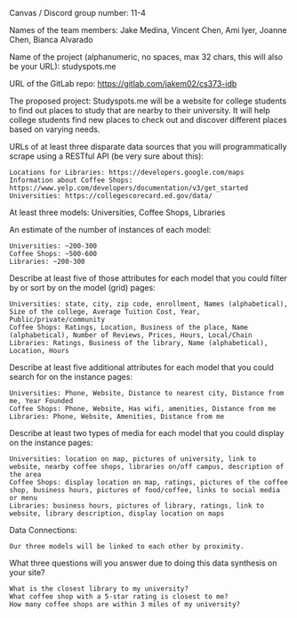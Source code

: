 Canvas / Discord group number: 11-4
 
Names of the team members: Jake Medina, Vincent Chen, Ami Iyer, Joanne Chen, Bianca Alvarado
 
Name of the project (alphanumeric, no spaces, max 32 chars, this will also be your URL): studyspots.me
 
URL of the GitLab repo: https://gitlab.com/jakem02/cs373-idb
 
The proposed project: Studyspots.me will be a website for college students to find out places to study that are nearby to their university. It will help college students find new places to check out and discover different places based on varying needs.
 
URLs of at least three disparate data sources that you will programmatically scrape using a RESTful API (be very sure about this):

    Locations for Libraries: https://developers.google.com/maps
    Information about Coffee Shops: https://www.yelp.com/developers/documentation/v3/get_started
    Universities: https://collegescorecard.ed.gov/data/
 
At least three models: Universities, Coffee Shops, Libraries
 
An estimate of the number of instances of each model:

    Universities: ~200-300
    Coffee Shops: ~500-600
    Libraries: ~200-300
 
Describe at least five of those attributes for each model that you could filter by or sort by on the model (grid) pages:

    Universities: state, city, zip code, enrollment, Names (alphabetical), Size of the college, Average Tuition Cost, Year, Public/private/community
    Coffee Shops: Ratings, Location, Business of the place, Name (alphabetical), Number of Reviews, Prices, Hours, Local/Chain
    Libraries: Ratings, Business of the library, Name (alphabetical), Location, Hours
 
Describe at least five additional attributes for each model that you could search for on the instance pages:

	Universities: Phone, Website, Distance to nearest city, Distance from me, Year Founded
	Coffee Shops: Phone, Website, Has wifi, amenities, Distance from me
	Libraries: Phone, Website, Amenities, Distance from me
 
Describe at least two types of media for each model that you could display on the instance pages:

    Universities: location on map, pictures of university, link to website, nearby coffee shops, libraries on/off campus, description of the area
    Coffee Shops: display location on map, ratings, pictures of the coffee shop, business hours, pictures of food/coffee, links to social media or menu    
    Libraries: business hours, pictures of library, ratings, link to website, library description, display location on maps
 
Data Connections:

	Our three models will be linked to each other by proximity.
 
What three questions will you answer due to doing this data synthesis on your site?

    What is the closest library to my university?
    What coffee shop with a 5-star rating is closest to me?
    How many coffee shops are within 3 miles of my university?
